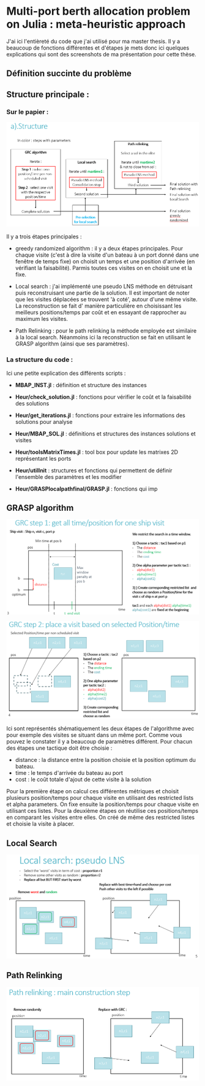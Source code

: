 # Multi-port berth allocation problem on Julia : meta-heuristic approach


J'ai ici l'entièreté du code que j'ai utilisé pour ma master thesis. Il y a beaucoup de fonctions différentes et d'étapes je mets donc ici quelques explications qui sont des screenshots de ma présentation pour cette thèse.

## Définition succinte du problème


## Structure principale :

### Sur le papier :

![Screenshot](screenshots/main_structure.png)

Il y a trois étapes principales :

- greedy randomized algorithm : il y a deux étapes principales. Pour chaque visite (c'est à dire la visite d'un bateau à un port donné dans une fenêtre de temps fixe) on choisit un temps et une position d'arrivée (en vérifiant la faisabilité). Parmis toutes ces visites on en choisit une et la fixe.

- Local search : j'ai implémenté une pseudo LNS méthode en détruisant puis reconstruisant une partie de la solution. Il est important de noter que les visites déplacées se trouvent 'à coté', autour d'une même visite. La reconstruction se fait d' manière particulière en choisissant les meilleurs positions/temps par coût et en essayant de rapprocher au maximum les visites.

- Path Relinking : pour le path relinking la méthode employée est similaire à la local search. Néanmoins ici la reconstruction se fait en utilisant le GRASP algorithm (ainsi que ses paramètres).

### La structure du code :

Ici une petite explication des différents scripts :

- **MBAP_INST.jl** : définition et structure des instances

- **Heur/check_solution.jl** :  fonctions pour vérifier le coût et la faisabilité des solutions
- **Heur/get_iterations.jl** :  fonctions pour extraire les informations des solutions pour analyse
- **Heur/MBAP_SOL.jl** :  définitions et structures des instances solutions et visites
- **Heur/toolsMatrixTimes.jl** :  tool box pour update les matrixes 2D représentant les ports
- **Heur/utilInit** :  structures et fonctions qui permettent de définir l'ensemble des paramètres et les modifier

- **Heur/GRASPlocalpathfinal/GRASP.jl** : fonctions qui imp

## GRASP algorithm

![Screenshot](screenshots/GRASPstep1.png)

![Screenshot](screenshots/GRASPstep2.png)

Ici sont représentés shématiquement les deux étapes de l'algorithme avec pour exemple des visites se situant dans un même port. Comme vous pouvez le constater il y a beaucoup de paramètres différent. Pour chacun des étapes une tactique doit être choisie :

- distance : la distance entre la position choisie et la position optimum du bateau.
- time : le temps d'arrivée du bateau au port
- cost : le coût totale d'ajout de cette visite à la solution

Pour la première étape on calcul ces différentes métriques et choisit plusieurs position/temps pour chaque visite en utilisant des restricted lists et alpha parameters. On fixe ensuite la position/temps pour chaque visite en utilisant ces listes. Pour la deuxième étapes on réutilise ces positions/temps en comparant les visites entre elles. On créé de même des restricted listes et choisie la visite à placer.


## Local Search

![Screenshot](screenshots/localsearch.png)


## Path Relinking

![Screenshot](screenshots/pathrelinking.png)